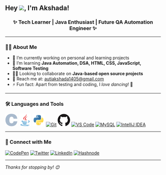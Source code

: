## Hey <img src="https://github.com/TheDudeThatCode/TheDudeThatCode/blob/master/Assets/Hi.gif" width="29">, I'm Akshada!
<h3 align="center">✨ Tech Learner | Java Enthusiast | Future QA Automation Engineer ✨</h3>

---

### 🧑‍💻 About Me

- 🔭 I’m currently working on personal and learning projects
- 🌱 I’m learning **Java Automation, DSA, HTML, CSS, JavaScript, Software Testing**
- 👩‍💻 Looking to collaborate on **Java-based open source projects**
- 📧 Reach me at: [autiakshada1405@gmail.com](mailto:autiakshada1405@gmail.com)
- ⚡ Fun fact: Apart from testing and coding, I *love dancing*! 💃

---

### 🛠️ Languages and Tools

<p align="left"> 
  <a href="https://www.cprogramming.com/" target="_blank"><img src="https://raw.githubusercontent.com/devicons/devicon/master/icons/c/c-original.svg" alt="C" width="40" height="40"/></a>
  <a href="https://www.java.com" target="_blank"><img src="https://raw.githubusercontent.com/devicons/devicon/master/icons/java/java-original.svg" alt="Java" width="40" height="40"/></a>
  <a href="https://www.python.org" target="_blank"><img src="https://raw.githubusercontent.com/devicons/devicon/master/icons/python/python-original.svg" alt="Python" width="40" height="40"/></a>
  <a href="https://git-scm.com/" target="_blank"><img src="https://img.icons8.com/color/48/000000/git.png" alt="Git" width="40" height="40"/></a>
  <a href="https://github.com/" target="_blank"><img src="https://raw.githubusercontent.com/github/explore/master/topics/github/github.png" alt="GitHub" width="40" height="40"/></a>
  <a href="https://code.visualstudio.com/" target="_blank"><img src="https://img.icons8.com/color/48/000000/visual-studio-code-2019.png" alt="VS Code" width="40" height="40"/></a>
  <a href="https://www.mysql.com/" target="_blank"><img src="https://img.icons8.com/color/48/000000/mysql-logo.png" alt="MySQL" width="40" height="40"/></a>
  <a href="https://www.jetbrains.com/idea/" target="_blank"><img src="https://img.icons8.com/color/48/000000/intellij-idea.png" alt="IntelliJ IDEA" width="40" height="40"/></a>
</p>

---

### 🔗 Connect with Me

<p align="left">
  <a href="https://codepen.io/autiakshada" target="_blank"><img src="https://raw.githubusercontent.com/rahuldkjain/github-profile-readme-generator/master/src/images/icons/Social/codepen.svg" alt="CodePen" height="30" width="40" /></a>
  <a href="https://twitter.com/akshada_auti" target="_blank"><img src="https://raw.githubusercontent.com/rahuldkjain/github-profile-readme-generator/master/src/images/icons/Social/twitter.svg" alt="Twitter" height="30" width="40" /></a>
  <a href="https://linkedin.com/in/akshada-auti" target="_blank"><img src="https://raw.githubusercontent.com/rahuldkjain/github-profile-readme-generator/master/src/images/icons/Social/linked-in-alt.svg" alt="LinkedIn" height="30" width="40" /></a>
  <a href="https://hashnode.com/@autiakshada" target="_blank"><img src="https://raw.githubusercontent.com/rahuldkjain/github-profile-readme-generator/master/src/images/icons/Social/hashnode.svg" alt="Hashnode" height="30" width="40" /></a>
</p>

---

_Thanks for stopping by! 😊_
